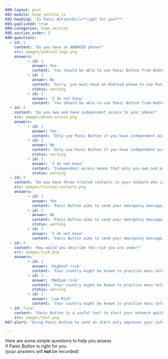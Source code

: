 ```yaml
---
K00-layout: post
K01-module: home_section_is
K02-heading: 'Is Panic Button<br/>**right for you?**'
K03-published: true
K04-categories: home_section
K05-section_order: 3
K06-questions:
  - id: 1
    content: 'Do you have an ANDROID phone?'
    src: images/android-logo.png
    answers:
          - id: 1
            answer: Yes
            content: 'You should be able to use Panic Button from Android Gingerbread (2.3.3) to KitKat (4.4.2)'
          - id: 2
            answer: No
            content: 'Sorry, you must have an Android phone to use Panic Button.'
            status: warning
          - id: 3
            answer: 'I do not know'
            content: 'You should be able to use Panic Button from Android Gingerbread (2.3.3) to KitKat (4.4.2)'
  - id: 2
    content: 'Do you own and have independent access to your phone?'
    src: images/phone-access.png
    answers:
          - id: 1
            answer: Yes
            content: 'Only use Panic Button if you have independent access to your phone. This prevents false alarms and also misuse, such as partners or family members using the app to track you without your knowledge.'
          - id: 2
            answer: No
            content: 'Only use Panic Button if you have independent access to your phone. This prevents false alarms and also misuse, such as partners or family members using the app to track you without your knowledge.'
            status: warning
          - id: 3
            answer: 'I do not know'
            content: 'Independent access means that only you own and access your phone - if you share your phone with a partner or family members it may not be a good idea to use Panic Button. This is to prevent false alarms and also misuse, such as partners or family members using the app to track you without your knowledge.'
            status: warning
  - id: 3
    content: 'Do you have three trusted contacts in your network who can respond fast in an emergency?'
    src: images/trusted-contacts.png
    answers:
          - id: 1
            answer: Yes
            content: 'Panic Button aims to send your emergency message/s to your trusted contacts when you need help. However, the app is not able to guarantee a response. Think carefully when choosing your trusted contacts and always talk to them first to ensure you have a response plan in place."'
          - id: 2
            answer: No
            content: 'Panic Button aims to send your emergency message/s to your trusted contacts when you need help. However, the app is not able to guarantee a response. Think carefully when choosing your trusted contacts and always talk to them first to ensure you have a response plan in place.'
            status: warning
          - id: 3
            answer: 'I do not know'
            content: 'Panic Button aims to send your emergency message/s to your trusted contacts when you need help. However, the app is not able to guarantee a response. Think carefully when choosing your trusted contacts and always talk to them first to ensure you have a response plan in place.'
  - id: 4
    content: 'How would you describe the risk you are under?'
    src: images/risk.png
    answers:
          - id: 1
            answer: 'Highest risk'
            content: 'Your country might be known to practise mass telecommunications monitoring and interception. If your profession makes you a target of this, then you should think seriously about whether using Panic Button will reveal information about your location and trusted contacts that could put you or them at increased risk.'
          - id: 2
            answer: 'Medium risk'
            content: 'Your country might be known to practise mass telecommunications monitoring and interception. If your profession makes you a target of this, then you should think seriously about whether using Panic Button will reveal information about your location and trusted contacts that could put you or them at increased risk.'
            status: warning
          - id: 3
            answer: 'Low Risk'
            content: 'Your country might be known to practise mass telecommunications monitoring and interception. If your profession makes you a target of this, then you should think seriously about whether using Panic Button will reveal information about your location and trusted contacts that could put you or them at increased risk.'
  - id: final
    content: 'Panic Button is a useful tool to alert your network quickly and discretely in an emergency. It is not a fail-safe security tool! [Click to read more about how to setup a PACT](#pact) with your network so that respondents are prepared to act fast when they receive an alert.'
    src: images/tool.png
K67-alert: 'Using Panic Button to send an alert only improves your safety when your contacts can do something to help you. The disguise is only here to delay the discovery of the application for as long as possible to send your location updates. A competent adversary might be able to find out about your location, that you are alerting your contacts or the identity of your contacts.'

---
```


Here are some simple questions to help you assess<br/>
if Panic Button is right for you<br/>
(your answers will **not** be recorded)